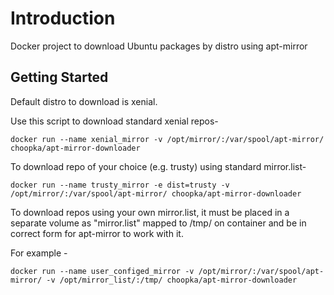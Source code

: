 # Introduction

Docker project to download Ubuntu packages by distro using apt-mirror

## Getting Started

Default distro to download is xenial.

Use this script to download standard xenial repos-

```
docker run --name xenial_mirror -v /opt/mirror/:/var/spool/apt-mirror/ choopka/apt-mirror-downloader
```

To download repo of your choice (e.g. trusty) using standard mirror.list- 

```
docker run --name trusty_mirror -e dist=trusty -v /opt/mirror/:/var/spool/apt-mirror/ choopka/apt-mirror-downloader
```

To download repos using your own mirror.list, it must be placed in a separate volume as "mirror.list" mapped to /tmp/ on container and be in correct form for apt-mirror to work with it.

For example - 

```
docker run --name user_configed_mirror -v /opt/mirror/:/var/spool/apt-mirror/ -v /opt/mirror_list/:/tmp/ choopka/apt-mirror-downloader
```
